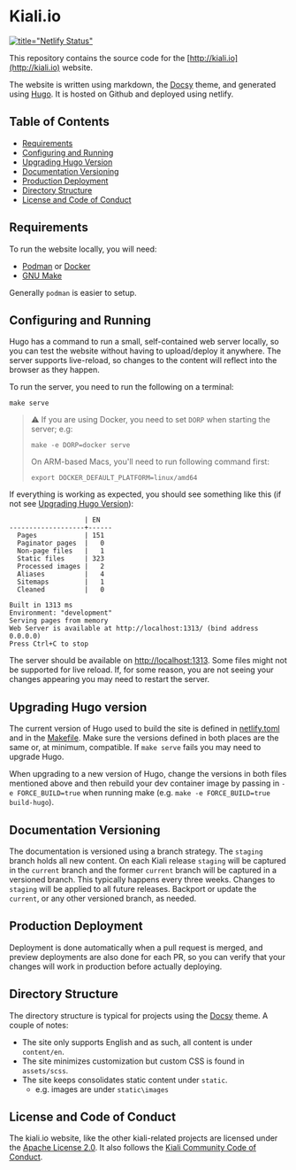 # Kiali.io

[![title="Netlify Status"](https://api.netlify.com/api/v1/badges/05b3eed1-6ea2-41a1-8b64-c76bda241be6/deploy-status)](https://app.netlify.com/sites/kiali/deploys)

This repository contains the source code for the [http://kiali.io](http://kiali.io) website.

The website is written using markdown, the [Docsy](https://www.docsy.dev/) theme, and generated using [Hugo](https://gohugo.io). It is hosted on Github and deployed using netlify.

## Table of Contents

- [Requirements](#requirements)
- [Configuring and Running](#configuring-and-running)
- [Upgrading Hugo Version](#upgrading-hugo-version)
- [Documentation Versioning](#documentation-versioning)
- [Production Deployment](#production-deployment)
- [Directory Structure](#directory-structure)
- [License and Code of Conduct](#license-and-code-of-conduct)

## Requirements

To run the website locally, you will need:

- [Podman](https://podman.io) or [Docker](https://docker.io)
- [GNU Make](https://www.gnu.org/software/make/)

Generally `podman` is easier to setup.

## Configuring and Running

Hugo has a command to run a small, self-contained web server locally, so you can test the website without having to upload/deploy it anywhere. The server supports live-reload, so changes to the content will reflect into the browser as they happen.

To run the server, you need to run the following on a terminal:

```
make serve
```

> :warning:
> If you are using Docker, you need to set `DORP` when starting the server; e.g:
>
> ```
> make -e DORP=docker serve
> ```
>
> On ARM-based Macs, you'll need to run following command first:
>
> ```
> export DOCKER_DEFAULT_PLATFORM=linux/amd64
> ```

If everything is working as expected, you should see something like this (if not see [Upgrading Hugo Version](#upgrading-hugo-version)):

```
                   | EN
-------------------+------
  Pages            | 151
  Paginator pages  |   0
  Non-page files   |   1
  Static files     | 323
  Processed images |   2
  Aliases          |   4
  Sitemaps         |   1
  Cleaned          |   0

Built in 1313 ms
Environment: "development"
Serving pages from memory
Web Server is available at http://localhost:1313/ (bind address 0.0.0.0)
Press Ctrl+C to stop
```

The server should be available on [http://localhost:1313](http://localhost:1313). Some files might not be supported for live reload. If, for some reason, you are not seeing your changes appearing you may need to restart the server.

## Upgrading Hugo version

The current version of Hugo used to build the site is defined in [netlify.toml](./netlify.toml) and in the [Makefile](./Makefile). Make sure the versions defined in both places are the same or, at minimum, compatible. If `make serve` fails you may need to upgrade Hugo.

When upgrading to a new version of Hugo, change the versions in both files mentioned above and then rebuild your dev container image by passing in `-e FORCE_BUILD=true` when running make (e.g. `make -e FORCE_BUILD=true build-hugo`).

## Documentation Versioning

The documentation is versioned using a branch strategy. The `staging` branch holds all new content. On each Kiali release `staging` will be captured in the `current` branch and the former `current` branch will be captured in a versioned branch. This typically happens every three weeks. Changes to
`staging` will be applied to all future releases. Backport or update the `current`, or any other versioned branch, as needed.

## Production Deployment

Deployment is done automatically when a pull request is merged, and preview deployments are also done for each PR, so you can verify that your changes will work in production before actually deploying.

## Directory Structure

The directory structure is typical for projects using the [Docsy](https://www.docsy.dev/) theme. A couple of notes:

- The site only supports English and as such, all content is under `content/en`.
- The site minimizes customization but custom CSS is found in `assets/scss`.
- The site keeps consolidates static content under `static`.
  - e.g. images are under `static\images`

## License and Code of Conduct

The kiali.io website, like the other kiali-related projects are licensed under the [Apache License 2.0](https://www.apache.org/licenses/LICENSE-2.0). It also follows the [Kiali Community Code of Conduct](https://github.com/kiali/kiali/blob/master/CODE_OF_CONDUCT.md).
